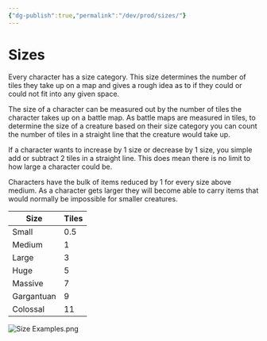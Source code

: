 ```yaml
---
{"dg-publish":true,"permalink":"/dev/prod/sizes/"}
---
```


# Sizes
Every character has a size category. This size determines the number of tiles they take up on a map and gives a rough idea as to if they could or could not fit into any given space.

The size of a character can be measured out by the number of tiles the character takes up on a battle map. As battle maps are measured in tiles, to determine the size of a creature based on their size category you can count the number of tiles in a straight line that the creature would take up.

If a character wants to increase by 1 size or decrease by 1 size, you simple add or subtract 2 tiles in a straight line. This does mean there is no limit to how large a character could be.

Characters have the bulk of items reduced by 1 for every size above medium. As a character gets larger they will become able to carry items that would normally be impossible for smaller creatures.

| Size       | Tiles | 
| ---------- | ----- |
| Small      | 0.5   |
| Medium     | 1     |
| Large      | 3     |
| Huge       | 5     |
| Massive    | 7     |
| Gargantuan | 9     |
| Colossal   | 11    |

![Size Examples.png](/img/user/Dev/Prod/Images/Size%20Examples.png)

